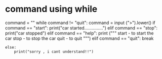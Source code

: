 # command using while 


command = ""
while command != "quit":
    command = input (">").lower()
    if command == "start":
        print("car started...............")
    elif command == "stop":
        print("car stopped")
    elif command == "help":
        print ("""
        start - to start the car
        stop - to stop the car
        quit - to quit
         """)
    elif command == "quit":
        break
        
    else:
        print("sorry , i cant understand!!")

